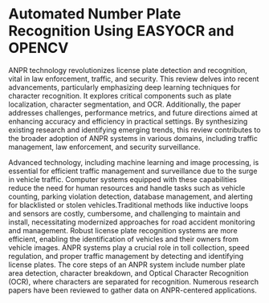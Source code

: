 # Automated Number Plate Recognition Using EASYOCR and OPENCV
ANPR technology revolutionizes license plate detection and recognition, vital in law enforcement, traffic, and security. This review delves into recent advancements, particularly emphasizing deep learning techniques for character recognition. It explores critical components such as plate localization, character segmentation, and OCR. Additionally, the paper addresses challenges, performance metrics, and future directions aimed at enhancing accuracy and efficiency in practical settings. By synthesizing existing research and identifying emerging trends, this review contributes to the broader adoption of ANPR systems in various domains, including traffic management, law enforcement, and security surveillance.

Advanced technology, including machine learning and image processing, is essential for efficient traffic management and surveillance due to the surge in vehicle traffic.
Computer systems equipped with these capabilities reduce the need for human resources and handle tasks such as vehicle counting, parking violation detection, database management, and alerting for blacklisted or stolen vehicles.Traditional methods like inductive loops and sensors are costly, cumbersome, and challenging to maintain and install, necessitating modernized approaches for road accident monitoring and management. Robust license plate recognition systems are more efficient, enabling the identification of vehicles and their owners from vehicle images. ANPR systems play a crucial role in toll collection, speed regulation, and proper traffic management by detecting and identifying license plates.
 The core steps of an ANPR system include number plate area detection, character breakdown, and Optical Character Recognition (OCR), where characters are separated for recognition.
 Numerous research papers have been reviewed to gather data on ANPR-centered applications.

